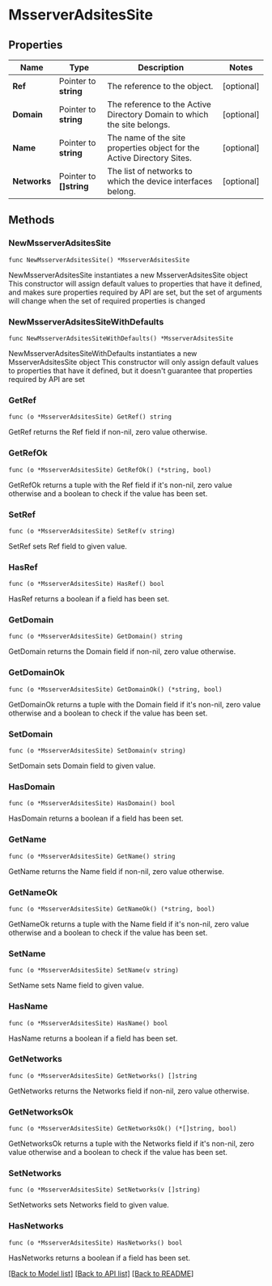# MsserverAdsitesSite

## Properties

Name | Type | Description | Notes
------------ | ------------- | ------------- | -------------
**Ref** | Pointer to **string** | The reference to the object. | [optional] 
**Domain** | Pointer to **string** | The reference to the Active Directory Domain to which the site belongs. | [optional] 
**Name** | Pointer to **string** | The name of the site properties object for the Active Directory Sites. | [optional] 
**Networks** | Pointer to **[]string** | The list of networks to which the device interfaces belong. | [optional] 

## Methods

### NewMsserverAdsitesSite

`func NewMsserverAdsitesSite() *MsserverAdsitesSite`

NewMsserverAdsitesSite instantiates a new MsserverAdsitesSite object
This constructor will assign default values to properties that have it defined,
and makes sure properties required by API are set, but the set of arguments
will change when the set of required properties is changed

### NewMsserverAdsitesSiteWithDefaults

`func NewMsserverAdsitesSiteWithDefaults() *MsserverAdsitesSite`

NewMsserverAdsitesSiteWithDefaults instantiates a new MsserverAdsitesSite object
This constructor will only assign default values to properties that have it defined,
but it doesn't guarantee that properties required by API are set

### GetRef

`func (o *MsserverAdsitesSite) GetRef() string`

GetRef returns the Ref field if non-nil, zero value otherwise.

### GetRefOk

`func (o *MsserverAdsitesSite) GetRefOk() (*string, bool)`

GetRefOk returns a tuple with the Ref field if it's non-nil, zero value otherwise
and a boolean to check if the value has been set.

### SetRef

`func (o *MsserverAdsitesSite) SetRef(v string)`

SetRef sets Ref field to given value.

### HasRef

`func (o *MsserverAdsitesSite) HasRef() bool`

HasRef returns a boolean if a field has been set.

### GetDomain

`func (o *MsserverAdsitesSite) GetDomain() string`

GetDomain returns the Domain field if non-nil, zero value otherwise.

### GetDomainOk

`func (o *MsserverAdsitesSite) GetDomainOk() (*string, bool)`

GetDomainOk returns a tuple with the Domain field if it's non-nil, zero value otherwise
and a boolean to check if the value has been set.

### SetDomain

`func (o *MsserverAdsitesSite) SetDomain(v string)`

SetDomain sets Domain field to given value.

### HasDomain

`func (o *MsserverAdsitesSite) HasDomain() bool`

HasDomain returns a boolean if a field has been set.

### GetName

`func (o *MsserverAdsitesSite) GetName() string`

GetName returns the Name field if non-nil, zero value otherwise.

### GetNameOk

`func (o *MsserverAdsitesSite) GetNameOk() (*string, bool)`

GetNameOk returns a tuple with the Name field if it's non-nil, zero value otherwise
and a boolean to check if the value has been set.

### SetName

`func (o *MsserverAdsitesSite) SetName(v string)`

SetName sets Name field to given value.

### HasName

`func (o *MsserverAdsitesSite) HasName() bool`

HasName returns a boolean if a field has been set.

### GetNetworks

`func (o *MsserverAdsitesSite) GetNetworks() []string`

GetNetworks returns the Networks field if non-nil, zero value otherwise.

### GetNetworksOk

`func (o *MsserverAdsitesSite) GetNetworksOk() (*[]string, bool)`

GetNetworksOk returns a tuple with the Networks field if it's non-nil, zero value otherwise
and a boolean to check if the value has been set.

### SetNetworks

`func (o *MsserverAdsitesSite) SetNetworks(v []string)`

SetNetworks sets Networks field to given value.

### HasNetworks

`func (o *MsserverAdsitesSite) HasNetworks() bool`

HasNetworks returns a boolean if a field has been set.


[[Back to Model list]](../README.md#documentation-for-models) [[Back to API list]](../README.md#documentation-for-api-endpoints) [[Back to README]](../README.md)


